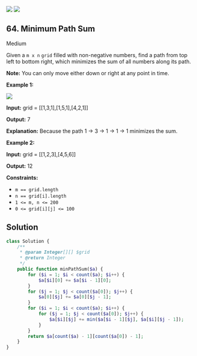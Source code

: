 [![](https://img.shields.io/github/stars/javadev/LeetCode-in-All?label=Stars&style=flat-square)](https://github.com/javadev/LeetCode-in-All)
[![](https://img.shields.io/github/forks/javadev/LeetCode-in-All?label=Fork%20me%20on%20GitHub%20&style=flat-square)](https://github.com/javadev/LeetCode-in-All/fork)

## 64\. Minimum Path Sum

Medium

Given a `m x n` `grid` filled with non-negative numbers, find a path from top left to bottom right, which minimizes the sum of all numbers along its path.

**Note:** You can only move either down or right at any point in time.

**Example 1:**

![](https://assets.leetcode.com/uploads/2020/11/05/minpath.jpg)

**Input:** grid = \[\[1,3,1],[1,5,1],[4,2,1]]

**Output:** 7

**Explanation:** Because the path 1 → 3 → 1 → 1 → 1 minimizes the sum. 

**Example 2:**

**Input:** grid = \[\[1,2,3],[4,5,6]]

**Output:** 12 

**Constraints:**

*   `m == grid.length`
*   `n == grid[i].length`
*   `1 <= m, n <= 200`
*   `0 <= grid[i][j] <= 100`

## Solution

```php
class Solution {
    /**
     * @param Integer[][] $grid
     * @return Integer
     */
    public function minPathSum($a) {
        for ($i = 1; $i < count($a); $i++) {
            $a[$i][0] += $a[$i - 1][0];
        }
        for ($j = 1; $j < count($a[0]); $j++) {
            $a[0][$j] += $a[0][$j - 1];
        }
        for ($i = 1; $i < count($a); $i++) {
            for ($j = 1; $j < count($a[0]); $j++) {
                $a[$i][$j] += min($a[$i - 1][$j], $a[$i][$j - 1]);
            }
        }
        return $a[count($a) - 1][count($a[0]) - 1];
    }
}
```